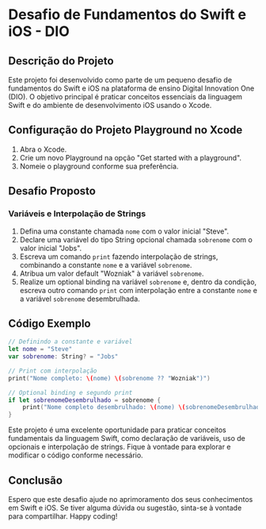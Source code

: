 # Desafio de Fundamentos do Swift e iOS - DIO

## Descrição do Projeto

Este projeto foi desenvolvido como parte de um pequeno desafio de fundamentos do Swift e iOS na plataforma de ensino Digital Innovation One (DIO). O objetivo principal é praticar conceitos essenciais da linguagem Swift e do ambiente de desenvolvimento iOS usando o Xcode.

## Configuração do Projeto Playground no Xcode

1. Abra o Xcode.
2. Crie um novo Playground na opção "Get started with a playground".
3. Nomeie o playground conforme sua preferência.

## Desafio Proposto

### Variáveis e Interpolação de Strings

1. Defina uma constante chamada `nome` com o valor inicial "Steve".
2. Declare uma variável do tipo String opcional chamada `sobrenome` com o valor inicial "Jobs".
3. Escreva um comando `print` fazendo interpolação de strings, combinando a constante `nome` e a variável `sobrenome`.
4. Atribua um valor default "Wozniak" à variável `sobrenome`.
5. Realize um optional binding na variável `sobrenome` e, dentro da condição, escreva outro comando `print` com interpolação entre a constante `nome` e a variável `sobrenome` desembrulhada.

## Código Exemplo

```swift
// Definindo a constante e variável
let nome = "Steve"
var sobrenome: String? = "Jobs"

// Print com interpolação
print("Nome completo: \(nome) \(sobrenome ?? "Wozniak")")

// Optional binding e segundo print
if let sobrenomeDesembrulhado = sobrenome {
    print("Nome completo desembrulhado: \(nome) \(sobrenomeDesembrulhado)")
}
```

Este projeto é uma excelente oportunidade para praticar conceitos fundamentais da linguagem Swift, como declaração de variáveis, uso de opcionais e interpolação de strings. Fique à vontade para explorar e modificar o código conforme necessário.

## Conclusão

Espero que este desafio ajude no aprimoramento dos seus conhecimentos em Swift e iOS. Se tiver alguma dúvida ou sugestão, sinta-se à vontade para compartilhar. Happy coding!
